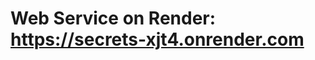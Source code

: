 <h1>Web Service on Render: <a target='_blank' href='https://secrets-xjt4.onrender.com'>https://secrets-xjt4.onrender.com</a></h1>
